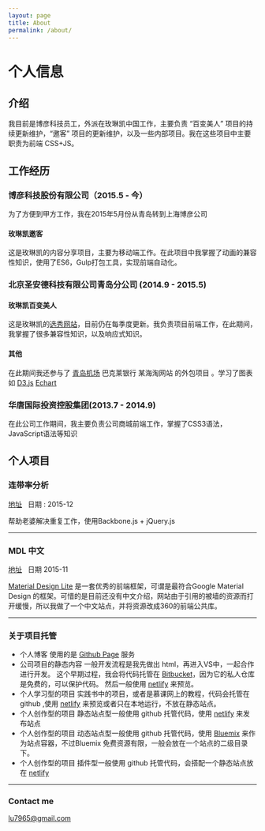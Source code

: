 ```yaml
---
layout: page
title: About
permalink: /about/
---
```


# 个人信息

## 介绍 

我目前是博彦科技员工，外派在玫琳凯中国工作，主要负责 “百变美人” 项目的持续更新维护，“邀客” 项目的更新维护，以及一些内部项目。我在这些项目中主要职责为前端 CSS+JS。

## 工作经历

### 博彦科技股份有限公司（2015.5 - 今）

为了方便到甲方工作，我在2015年5月份从青岛转到上海博彦公司

#### 玫琳凯邀客
  这是玫琳凯的内容分享项目，主要为移动端工作。在此项目中我掌握了动画的兼容性知识，使用了ES6，Gulp打包工具，实现前端自动化。
  

### 北京圣安德科技有限公司青岛分公司 (2014.9 - 2015.5)

#### 玫琳凯百变美人
  
  这是玫琳凯的[选秀网站](https://beauty.marykay.com.cn/beautycontest/)，目前仍在每季度更新。我负责项目前端工作，在此期间，我掌握了很多兼容性知识，以及响应式知识。

#### 其他
  
  在此期间我还参与了 [青岛机场](http://www.qdairport.com/control/main) 巴克莱银行 某海淘网站 的外包项目 。学习了图表如 [D3.js](https://d3js.org/) [Echart](http://echarts.baidu.com/)
  

### 华唐国际投资控股集团(2013.7 - 2014.9)

  在此公司工作期间，我主要负责公司商城前端工作，掌握了CSS3语法，JavaScript语法等知识

## 个人项目

### 连带率分析

 [地址](http://getmdl.tech/joint-rate-analysis/) &nbsp; 日期 : 2015-12

帮助老婆解决重复工作，使用Backbone.js + jQuery.js

---

### MDL 中文

 [地址](http://getmdl.tech/getmdl)   &nbsp;   日期 2015-11

[Material Design Lite](http://www.getmdl.io/) 是一套优秀的前端框架，可谓是最符合Google Material Design 的框架。可惜的是目前还没有中文介绍，网站由于引用的被墙的资源而打开缓慢，所以我做了一个中文站点，并将资源改成360的前端公共库。

--- 

### 关于项目托管

* 个人博客 使用的是 [Github Page](https://pages.github.com/) 服务
* 公司项目的静态内容 一般开发流程是我先做出 html，再进入VS中，一起合作进行开发。
这个早期过程，我会将代码托管在 [Bitbucket](https://bitbucket.org/)，因为它的私人仓库是免费的，可以保护代码。
然后一般使用 [netlify](https://www.netlify.com/) 来预览。
* 个人学习型的项目 实践书中的项目，或者是慕课网上的教程，代码会托管在 github ,使用 [netlify](https://www.netlify.com/) 来预览或者只在本地运行，不放在静态站点。
* 个人创作型的项目 静态站点型一般使用 github 托管代码，使用 [netlify](https://www.netlify.com/) 来发布站点
* 个人创作型的项目 动态站点型一般使用 github 托管代码，使用 [Bluemix](http://www.ibm.com/cloud-computing/bluemix/cn-zh/) 来作为站点容器，不过Bluemix 免费资源有限，一般会放在一个站点的二级目录下。
* 个人创作型的项目 插件型一般使用 github 托管代码，会搭配一个静态站点放在 [netlify](https://www.netlify.com/)
---

### Contact me

[lu7965@gmail.com](mailto:lu7965@gmail.com)